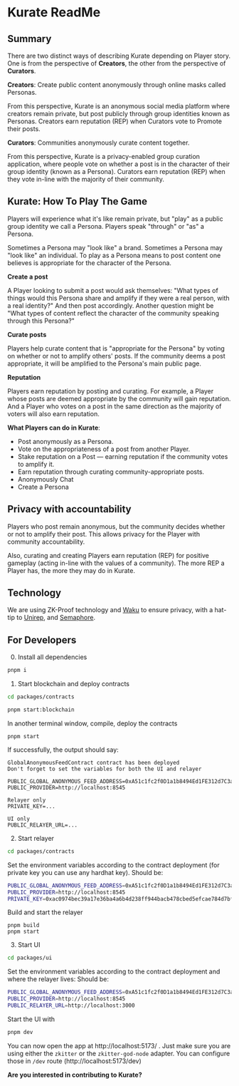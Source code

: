 # Kurate ReadMe

## Summary

There are two distinct ways of describing Kurate depending on Player story. One is from the perspective of **Creators**, the other from the perspective of **Curators**.

**Creators**: Create public content anonymously through online masks called Personas.

From this perspective, Kurate is an anonymous social media platform where creators remain private, but post publicly through group identities known as Personas. Creators earn reputation (REP) when Curators vote to Promote their posts.

**Curators**: Communities anonymously curate content together.

From this perspective, Kurate is a privacy-enabled group curation application, where people vote on whether a post is in the character of their group identity (known as a Persona). Curators earn reputation (REP) when they vote in-line with the majority of their community.

## Kurate: How To Play The Game

Players will experience what it's like remain private, but "play" as a public group identity we call a Persona. Players speak "through" or "as" a Persona.

Sometimes a Persona may "look like" a brand. Sometimes a Persona may "look like" an individual. To play as a Persona means to post content one believes is appropriate for the character of the Persona.

**Create a post**

A Player looking to submit a post would ask themselves: "What types of things would this Persona share and amplify if they were a real person, with a real identity?" And then post accordingly. Another question might be "What types of content reflect the character of the community speaking through this Persona?"

**Curate posts**

Players help curate content that is "appropriate for the Persona" by voting on whether or not to amplify others' posts. If the community deems a post appropriate, it will be amplified to the Persona's main public page.

**Reputation**

Players earn reputation by posting and curating. For example, a Player whose posts are deemed appropriate by the community will gain reputation. And a Player who votes on a post in the same direction as the majority of voters will also earn reputation.

**What Players can do in Kurate**:

- Post anonymously as a Persona.
- Vote on the appropriateness of a post from another Player.
- Stake reputation on a Post — earning reputation if the community votes to amplify it.
- Earn reputation through curating community-appropriate posts.
- Anonymously Chat
- Create a Persona

## Privacy with accountability

Players who post remain anonymous, but the community decides whether or not to amplify their post. This allows privacy for the Player with community accountability.

Also, curating and creating Players earn reputation (REP) for positive gameplay (acting in-line with the values of a community). The more REP a Player has, the more they may do in Kurate.

## Technology

We are using ZK-Proof technology and [Waku](https://waku.org/) to ensure privacy, with a hat-tip to [Unirep](https://medium.com/privacy-scaling-explorations/unirep-a-private-and-non-repudiable-reputation-system-7fb5c6478549), and [Semaphore](https://semaphore.appliedzkp.org/).

## For Developers

0. Install all dependencies

```sh
pnpm i
```

1. Start blockchain and deploy contracts

```sh
cd packages/contracts
```

```sh
pnpm start:blockchain
```

In another terminal window, compile, deploy the contracts

```
pnpm start
```

If successfully, the output should say:

```
GlobalAnonymousFeedContract contract has been deployed
Don't forget to set the variables for both the UI and relayer

PUBLIC_GLOBAL_ANONYMOUS_FEED_ADDRESS=0xA51c1fc2f0D1a1b8494Ed1FE312d7C3a78Ed91C0
PUBLIC_PROVIDER=http://localhost:8545

Relayer only
PRIVATE_KEY=...

UI only
PUBLIC_RELAYER_URL=...
```

2. Start relayer

```sh
cd packages/contracts
```

Set the environment variables according to the contract deployment (for private key you can use any hardhat key). Should be:

```sh
PUBLIC_GLOBAL_ANONYMOUS_FEED_ADDRESS=0xA51c1fc2f0D1a1b8494Ed1FE312d7C3a78Ed91C0
PUBLIC_PROVIDER=http://localhost:8545
PRIVATE_KEY=0xac0974bec39a17e36ba4a6b4d238ff944bacb478cbed5efcae784d7bf4f2ff80
```

Build and start the relayer

```
pnpm build
pnpm start
```

3. Start UI

```sh
cd packages/ui
```

Set the environment variables according to the contract deployment and where the relayer lives: Should be:

```sh
PUBLIC_GLOBAL_ANONYMOUS_FEED_ADDRESS=0xA51c1fc2f0D1a1b8494Ed1FE312d7C3a78Ed91C0
PUBLIC_PROVIDER=http://localhost:8545
PUBLIC_RELAYER_URL=http://localhost:3000
```

Start the UI with

```sh
pnpm dev
```

You can now open the app at http://localhost:5173/ . Just make sure you are using either the `zkitter` or the `zkitter-god-node` adapter. You can configure those in `/dev` route (http://localhost:5173/dev)

**Are you interested in contributing to Kurate?**
